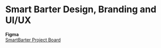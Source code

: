 # Smart Barter Design, Branding and UI/UX

**Figma**  
[SmartBarter Project Board](https://www.figma.com/file/ph8z7gtZi82XeBeSsYjq4u/SmartBarter.xyz?node-id=0%3A1)  

